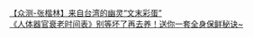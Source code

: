   
[【众测-张楷林】来自台湾的幽灵“文末彩蛋”](http://www.dianyue.me/archives/820/mgwt2ihronhqf547/)  
[《人体器官衰老时间表》别等坏了再去养！送你一套全身保鲜秘诀~](http://www.dianyue.me/archives/128/ex5b3kuc3ccwf0y1/)
